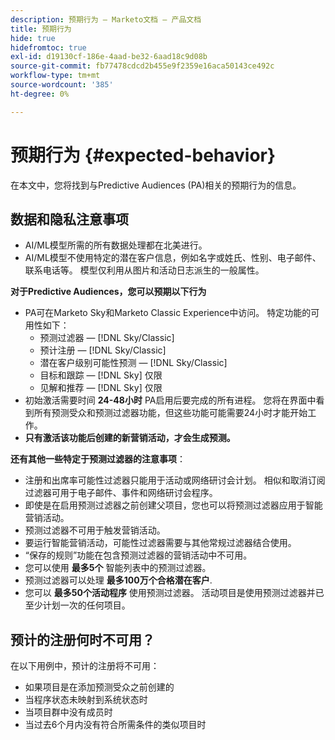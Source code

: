 ```yaml
---
description: 预期行为 — Marketo文档 — 产品文档
title: 预期行为
hide: true
hidefromtoc: true
exl-id: d19130cf-186e-4aad-be32-6aad18c9d08b
source-git-commit: fb77478cdcd2b455e9f2359e16aca50143ce492c
workflow-type: tm+mt
source-wordcount: '385'
ht-degree: 0%

---
```


# 预期行为 {#expected-behavior}

在本文中，您将找到与Predictive Audiences (PA)相关的预期行为的信息。

## 数据和隐私注意事项

* AI/ML模型所需的所有数据处理都在北美进行。
* AI/ML模型不使用特定的潜在客户信息，例如名字或姓氏、性别、电子邮件、联系电话等。 模型仅利用从图片和活动日志派生的一般属性。

**对于Predictive Audiences，您可以预期以下行为**

* PA可在Marketo Sky和Marketo Classic Experience中访问。 特定功能的可用性如下：
   * 预测过滤器 —  [!DNL Sky/Classic]
   * 预计注册 —  [!DNL Sky/Classic]
   * 潜在客户级别可能性预测 —  [!DNL Sky/Classic]
   * 目标和跟踪 —  [!DNL Sky] 仅限
   * 见解和推荐 —  [!DNL Sky] 仅限
* 初始激活需要时间 **24-48小时** PA启用后要完成的所有进程。 您将在界面中看到所有预测受众和预测过滤器功能，但这些功能可能需要24小时才能开始工作。
* **只有激活该功能后创建的新营销活动，才会生成预测。**

**还有其他一些特定于预测过滤器的注意事项**：

* 注册和出席率可能性过滤器只能用于活动或网络研讨会计划。 相似和取消订阅过滤器可用于电子邮件、事件和网络研讨会程序。
* 即使是在启用预测过滤器之前创建父项目，您也可以将预测过滤器应用于智能营销活动。
* 预测过滤器不可用于触发营销活动。
* 要运行智能营销活动，可能性过滤器需要与其他常规过滤器结合使用。
* “保存的规则”功能在包含预测过滤器的营销活动中不可用。
* 您可以使用 **最多5个** 智能列表中的预测过滤器。
* 预测过滤器可以处理 **最多100万个合格潜在客户**.
* 您可以 **最多50个活动程序** 使用预测过滤器。 活动项目是使用预测过滤器并已至少计划一次的任何项目。

## 预计的注册何时不可用？

在以下用例中，预计的注册将不可用：

* 如果项目是在添加预测受众之前创建的
* 当程序状态未映射到系统状态时
* 当项目群中没有成员时
* 当过去6个月内没有符合所需条件的类似项目时
